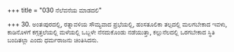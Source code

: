 +++
title = "030 ನೆಲೆವನೆಯ ಮಾಡದಲಿ"

+++
30. ಅಂತಃಪುರದಲ್ಲಿ, ರತ್ನಾವಳಿಯ ಸೌಮ್ಯವಾದ ಪ್ರಭೆಯಲ್ಲಿ, ಹಂಸತೂಲಿಕಾ ತಲ್ಪದಲ್ಲಿ ಮಲಗಬೇಕಾದ ಇವಳು, ಕಾಡಿನೊಳಗೆ ಕಗ್ಗತ್ತಲೆಯಲ್ಲಿ ಮಳೆಯಲ್ಲಿ ಒಬ್ಬಳೇ ನೆನದುಕೊಂಡು ನಡೆಯುತ್ತಾ, ಕಲ್ಲುನೆಲದಲ್ಲಿ ಒರಗಬೇಕಾದ ಸ್ಥಿತಿ ಬಂದಿತಲ್ಲಾ ಎಂದು ಧರ್ಮರಾಜನು ಚಿಂತಿಸಿದನು.